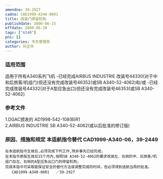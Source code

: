 ```yaml
---
amendno: 39-2927  
cadno: CAD1999-A340-06R1  
title: 改装门停留机构  
publishdate: 2000-06-15  
effdate: 2000-06-20  
tags: ["A340"]  
pns: []  
categories: 华东管理局  
author: 何正华  
---
```

  
### 适用范围  
适用于所有A340系列飞机
-已经完成AIRBUS INDUSTRIE 改装号44330(对于中和后旅客/机组门)但还没有完成改装号46352(或SB A340-52-4062)和/或
-已经完成改装号44332(对于A型应急出口)但还没有完成改装号46353(或SB A340-52-4062)  
  
<!--more-->  
### 参考文件  
1.DGAC颁发的 AD1998-542-108(B)R1  
    2.AIRBUS INDUSTRIE SB A340-52-4062(或以后批准的修订版)  
  
### 原因、措施和规定 本适航指令替代 CAD1999-A340-06，39-2449  
    在本适航指令生效后,必须完成下列工作,除非事先已经完成;  
    在本指令原版生效后15个月内,按照SB A340-52-4062的要求改装左、右侧的中、后旅客/机组门及左、右侧的A型应急出口门的停留机构;  
    完成本指令可采取能保证安全的替代方法或调整完成的时间，但必须得到适航当局的批准。  
       CAD1999-A340-06R1   ／39-2927  
